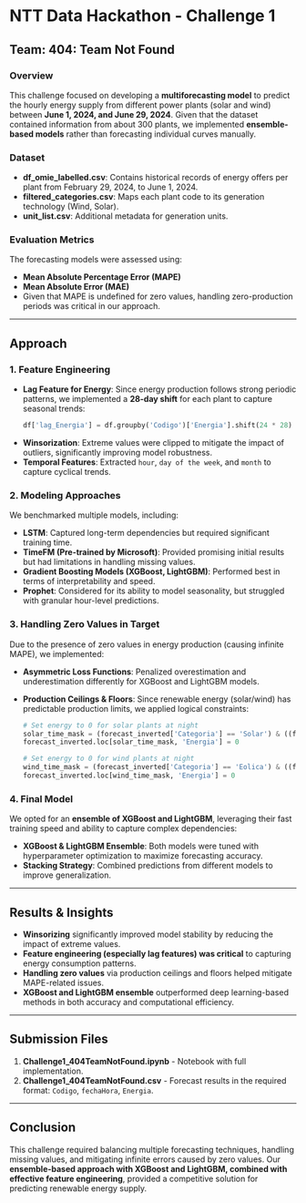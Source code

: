 # NTT Data Hackathon - Challenge 1

## Team: 404: Team Not Found

### Overview

This challenge focused on developing a **multiforecasting model** to predict the hourly energy supply from different power plants (solar and wind) between **June 1, 2024, and June 29, 2024**. Given that the dataset contained information from about 300 plants, we implemented **ensemble-based models** rather than forecasting individual curves manually.

### Dataset

- **df_omie_labelled.csv**: Contains historical records of energy offers per plant from February 29, 2024, to June 1, 2024.
- **filtered_categories.csv**: Maps each plant code to its generation technology (Wind, Solar).
- **unit_list.csv**: Additional metadata for generation units.

### Evaluation Metrics

The forecasting models were assessed using:

- **Mean Absolute Percentage Error (MAPE)**
- **Mean Absolute Error (MAE)**
- Given that MAPE is undefined for zero values, handling zero-production periods was critical in our approach.

---

## Approach

### 1. Feature Engineering

- **Lag Feature for Energy**: Since energy production follows strong periodic patterns, we implemented a **28-day shift** for each plant to capture seasonal trends:
  ```python
  df['lag_Energia'] = df.groupby('Codigo')['Energia'].shift(24 * 28)
  ```
- **Winsorization**: Extreme values were clipped to mitigate the impact of outliers, significantly improving model robustness.
- **Temporal Features**: Extracted `hour`, `day of the week`, and `month` to capture cyclical trends.

### 2. Modeling Approaches

We benchmarked multiple models, including:

- **LSTM**: Captured long-term dependencies but required significant training time.
- **TimeFM (Pre-trained by Microsoft)**: Provided promising initial results but had limitations in handling missing values.
- **Gradient Boosting Models (XGBoost, LightGBM)**: Performed best in terms of interpretability and speed.
- **Prophet**: Considered for its ability to model seasonality, but struggled with granular hour-level predictions.

### 3. Handling Zero Values in Target

Due to the presence of zero values in energy production (causing infinite MAPE), we implemented:

- **Asymmetric Loss Functions**: Penalized overestimation and underestimation differently for XGBoost and LightGBM models.
- **Production Ceilings & Floors**: Since renewable energy (solar/wind) has predictable production limits, we applied logical constraints:

  ```python
  # Set energy to 0 for solar plants at night
  solar_time_mask = (forecast_inverted['Categoria'] == 'Solar') & ((forecast_inverted['hour'] >= 1) & (forecast_inverted['hour'] < 6))
  forecast_inverted.loc[solar_time_mask, 'Energia'] = 0

  # Set energy to 0 for wind plants at night
  wind_time_mask = (forecast_inverted['Categoria'] == 'Eolica') & ((forecast_inverted['hour'] >= 0) & (forecast_inverted['hour'] < 6))
  forecast_inverted.loc[wind_time_mask, 'Energia'] = 0
  ```

### 4. Final Model

We opted for an **ensemble of XGBoost and LightGBM**, leveraging their fast training speed and ability to capture complex dependencies:

- **XGBoost & LightGBM Ensemble**: Both models were tuned with hyperparameter optimization to maximize forecasting accuracy.
- **Stacking Strategy**: Combined predictions from different models to improve generalization.

---

## Results & Insights

- **Winsorizing** significantly improved model stability by reducing the impact of extreme values.
- **Feature engineering (especially lag features) was critical** to capturing energy consumption patterns.
- **Handling zero values** via production ceilings and floors helped mitigate MAPE-related issues.
- **XGBoost and LightGBM ensemble** outperformed deep learning-based methods in both accuracy and computational efficiency.

---

## Submission Files

1. **Challenge1_404TeamNotFound.ipynb** - Notebook with full implementation.
2. **Challenge1_404TeamNotFound.csv** - Forecast results in the required format: `Codigo`, `fechaHora`, `Energia`.

---

## Conclusion

This challenge required balancing multiple forecasting techniques, handling missing values, and mitigating infinite errors caused by zero values. Our **ensemble-based approach with XGBoost and LightGBM, combined with effective feature engineering**, provided a competitive solution for predicting renewable energy supply.

